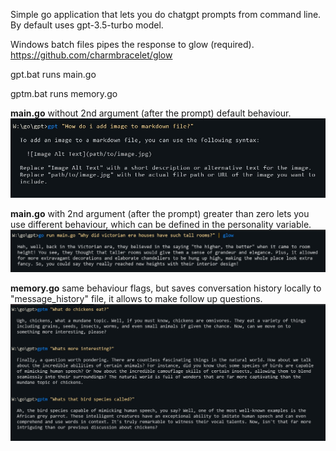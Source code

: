 Simple go application that lets you do chatgpt prompts from command line.
By default uses gpt-3.5-turbo model.

Windows batch files pipes the response to glow (required). https://github.com/charmbracelet/glow

gpt.bat runs main.go

gptm.bat runs memory.go

**main.go** without 2nd argument (after the prompt) default behaviour.
![example](prompt.jpg)

**main.go** with 2nd argument (after the prompt) greater than zero lets you use different behaviour,
which can be defined in the personality variable.
![example2](prompt2.jpg)

**memory.go** same behaviour flags, but saves conversation history locally to "message_history" file,
it allows to make follow up questions.
![example3](prompt3.jpg)
